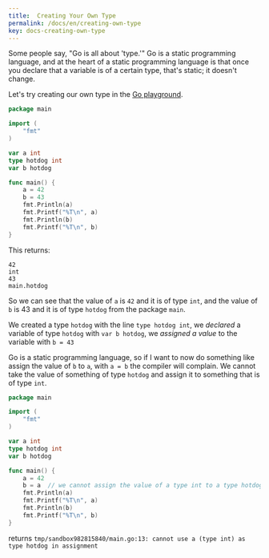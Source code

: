 ```yaml
---
title:  Creating Your Own Type
permalink: /docs/en/creating-own-type
key: docs-creating-own-type
---
```


Some people say, "Go is all about 'type.'" Go is a static programming language, and at the heart of a static programming language is that once you declare that a variable is of a certain type, that's static; it doesn't change.  
   
  
Let's try creating our own type in the [Go playground](https://play.golang.org/p/9Gv-WWADVj).

```go
package main

import (
	"fmt"
)

var a int
type hotdog int
var b hotdog

func main() {
	a = 42
	b = 43
	fmt.Println(a)
	fmt.Printf("%T\n", a)
	fmt.Println(b)
	fmt.Printf("%T\n", b)
}
```
This returns:
```
42
int
43
main.hotdog
```
So we can see that the value of `a` is `42` and it is of type `int`, and the value of `b` is 43 and it is of type `hotdog` from the package `main`.  
  
We created a type `hotdog` with the line `type hotdog int`, we _declared_ a variable of type `hotdog` with `var b hotdog`, we _assigned a value_ to the variable with `b = 43`  
  
Go is a static programming language, so if I want to now do something like assign the value of `b` to `a`, with `a = b` the compiler will complain. We cannot take the value of something of type `hotdog` and assign it to something that is of type `int`.  
  
```go
package main

import (
	"fmt"
)

var a int
type hotdog int
var b hotdog

func main() {
	a = 42
	b = a  // we cannot assign the value of a type int to a type hotdog
	fmt.Println(a)
	fmt.Printf("%T\n", a)
	fmt.Println(b)
	fmt.Printf("%T\n", b)
}
```
returns
`tmp/sandbox982815840/main.go:13: cannot use a (type int) as type hotdog in assignment`  
  
